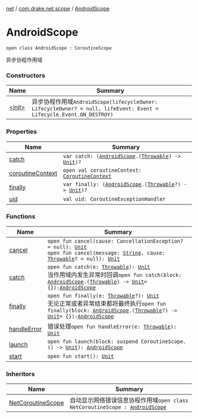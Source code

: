 [net](../../index.md) / [com.drake.net.scope](../index.md) / [AndroidScope](./index.md)

# AndroidScope

`open class AndroidScope : CoroutineScope`

异步协程作用域

### Constructors

| Name | Summary |
|---|---|
| [&lt;init&gt;](-init-.md) | 异步协程作用域`AndroidScope(lifecycleOwner: LifecycleOwner? = null, lifeEvent: Event = Lifecycle.Event.ON_DESTROY)` |

### Properties

| Name | Summary |
|---|---|
| [catch](catch.md) | `var catch: (`[`AndroidScope`](./index.md)`.(`[`Throwable`](https://kotlinlang.org/api/latest/jvm/stdlib/kotlin/-throwable/index.html)`) -> `[`Unit`](https://kotlinlang.org/api/latest/jvm/stdlib/kotlin/-unit/index.html)`)?` |
| [coroutineContext](coroutine-context.md) | `open val coroutineContext: `[`CoroutineContext`](https://kotlinlang.org/api/latest/jvm/stdlib/kotlin.coroutines/-coroutine-context/index.html) |
| [finally](finally.md) | `var finally: (`[`AndroidScope`](./index.md)`.(`[`Throwable`](https://kotlinlang.org/api/latest/jvm/stdlib/kotlin/-throwable/index.html)`?) -> `[`Unit`](https://kotlinlang.org/api/latest/jvm/stdlib/kotlin/-unit/index.html)`)?` |
| [uid](uid.md) | `val uid: CoroutineExceptionHandler` |

### Functions

| Name | Summary |
|---|---|
| [cancel](cancel.md) | `open fun cancel(cause: CancellationException? = null): `[`Unit`](https://kotlinlang.org/api/latest/jvm/stdlib/kotlin/-unit/index.html)<br>`open fun cancel(message: `[`String`](https://kotlinlang.org/api/latest/jvm/stdlib/kotlin/-string/index.html)`, cause: `[`Throwable`](https://kotlinlang.org/api/latest/jvm/stdlib/kotlin/-throwable/index.html)`? = null): `[`Unit`](https://kotlinlang.org/api/latest/jvm/stdlib/kotlin/-unit/index.html) |
| [catch](catch.md) | `open fun catch(e: `[`Throwable`](https://kotlinlang.org/api/latest/jvm/stdlib/kotlin/-throwable/index.html)`): `[`Unit`](https://kotlinlang.org/api/latest/jvm/stdlib/kotlin/-unit/index.html)<br>当作用域内发生异常时回调`open fun catch(block: `[`AndroidScope`](./index.md)`.(`[`Throwable`](https://kotlinlang.org/api/latest/jvm/stdlib/kotlin/-throwable/index.html)`) -> `[`Unit`](https://kotlinlang.org/api/latest/jvm/stdlib/kotlin/-unit/index.html)` = {}): `[`AndroidScope`](./index.md) |
| [finally](finally.md) | `open fun finally(e: `[`Throwable`](https://kotlinlang.org/api/latest/jvm/stdlib/kotlin/-throwable/index.html)`?): `[`Unit`](https://kotlinlang.org/api/latest/jvm/stdlib/kotlin/-unit/index.html)<br>无论正常或者异常结束都将最终执行`open fun finally(block: `[`AndroidScope`](./index.md)`.(`[`Throwable`](https://kotlinlang.org/api/latest/jvm/stdlib/kotlin/-throwable/index.html)`?) -> `[`Unit`](https://kotlinlang.org/api/latest/jvm/stdlib/kotlin/-unit/index.html)` = {}): `[`AndroidScope`](./index.md) |
| [handleError](handle-error.md) | 错误处理`open fun handleError(e: `[`Throwable`](https://kotlinlang.org/api/latest/jvm/stdlib/kotlin/-throwable/index.html)`): `[`Unit`](https://kotlinlang.org/api/latest/jvm/stdlib/kotlin/-unit/index.html) |
| [launch](launch.md) | `open fun launch(block: suspend CoroutineScope.() -> `[`Unit`](https://kotlinlang.org/api/latest/jvm/stdlib/kotlin/-unit/index.html)`): `[`AndroidScope`](./index.md) |
| [start](start.md) | `open fun start(): `[`Unit`](https://kotlinlang.org/api/latest/jvm/stdlib/kotlin/-unit/index.html) |

### Inheritors

| Name | Summary |
|---|---|
| [NetCoroutineScope](../-net-coroutine-scope/index.md) | 自动显示网络错误信息协程作用域`open class NetCoroutineScope : `[`AndroidScope`](./index.md) |

